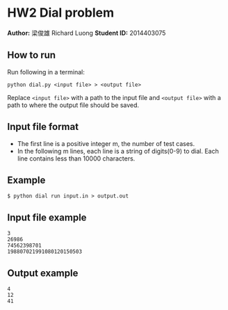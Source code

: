 HW2 Dial problem
================

__Author:__ 梁俊雄 Richard Luong
__Student ID:__ 2014403075

How to run
----------

Run following in a terminal:

	python dial.py <input file> > <output file>

Replace `<input file>` with a path to the input file and `<output file>` with a path to where the output file should be saved.

Input file format
-----------------

* The first line is a positive integer m, the number of test cases.
* In the following m lines, each line is a string of digits(0-9) to dial. Each line contains less than 10000 characters.

Example
-------

	$ python dial run input.in > output.out

Input file example
------------------
	
	3
	26986
	74562398701
	198807021991080120150503

Output example
--------------

	4
	12
	41


